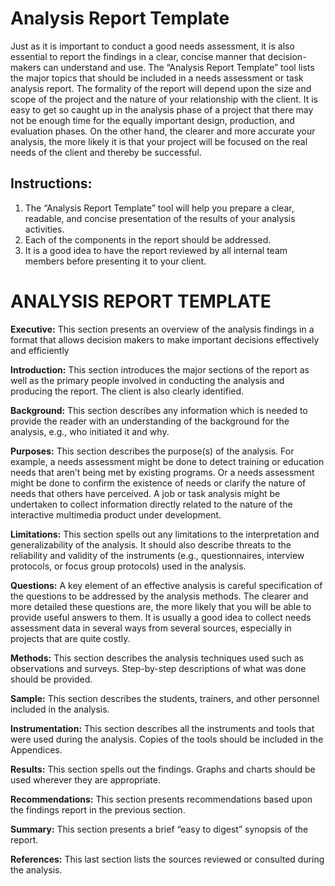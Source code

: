 # Analysis Report Template

Just as it is important to conduct a good needs assessment, it is also essential to report the findings in a clear, concise manner that decision-makers can understand and use.  The “Analysis Report Template” tool lists the major topics that should be included in a needs assessment or task analysis report.  The formality of the report will depend upon the size and scope of the project and the nature of your relationship with the client.  It is easy to get so caught up in the analysis phase of a project that there may not be enough time for the equally important design, production, and evaluation phases.  On the other hand, the clearer and more accurate your analysis, the more likely it is that your project will be focused on the real needs of the client and thereby be successful.

## Instructions:
1.	The “Analysis Report Template” tool will help you prepare a clear, readable, and concise presentation of the results of your analysis activities.  
2.	Each of the components in the report should be addressed.
3.	It is a good idea to have the report reviewed by all internal team members before presenting it to your client.

# ANALYSIS REPORT TEMPLATE 

**Executive:**  This section presents an overview of the analysis findings in a format that allows decision makers to make important decisions effectively and efficiently

**Introduction:**  This section introduces the major sections of the report as well as the primary people involved in conducting the analysis and producing the report.  The client is also clearly identified.  

**Background:**  This section describes any information which is needed to provide the reader with an understanding of the background for the analysis, e.g., who initiated it and why. 

**Purposes:**  This section describes the purpose(s) of the analysis.  For example, a needs assessment might be done to detect training or education needs that aren’t being met by existing programs.  Or a needs assessment might be done to confirm the existence of needs or clarify the nature of needs that others have perceived.  A job or task analysis might be undertaken to collect information directly related to the nature of the interactive multimedia product under development.  

**Limitations:**  This section spells out any limitations to the interpretation and generalizability of the analysis.  It should also describe threats to the reliability and validity of the instruments (e.g., questionnaires, interview protocols, or focus group protocols) used in the analysis.

**Questions:**  A key element of an effective analysis is careful specification of the questions to be addressed by the analysis methods.  The clearer and more detailed these questions are, the more likely that you will be able to provide useful answers to them.  It is usually a good idea to collect needs assessment data in several ways from several sources, especially in projects that are quite costly.  

**Methods:**  This section describes the analysis techniques used such as observations and surveys.  Step-by-step descriptions of what was done should be provided.  

**Sample:**  This section describes the students, trainers, and other personnel included in the analysis.

**Instrumentation:**  This section describes all the instruments and tools that were used during the analysis.  Copies of the tools should be included in the Appendices.  

**Results:**  This section spells out the findings.  Graphs and charts should be used wherever they are appropriate.  

**Recommendations:**  This section presents recommendations based upon the findings report in the previous section.

**Summary:**  This section presents a brief “easy to digest” synopsis of the report.

**References:**  This last section lists the sources reviewed or consulted during the analysis.  

